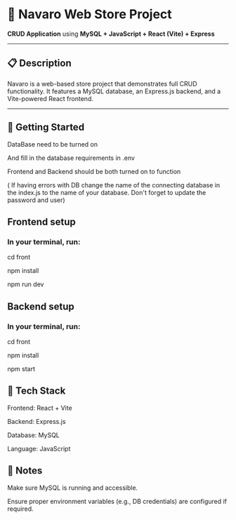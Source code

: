# 🛒 Navaro Web Store Project

**CRUD Application** using **MySQL + JavaScript + React (Vite) + Express**

---

## 📋 Description

Navaro is a web-based store project that demonstrates full CRUD functionality. It features a MySQL database, an Express.js backend, and a Vite-powered React frontend.

---

## 🚀 Getting Started


DataBase need to be turned on

And fill in the database requirements in .env

Frontend and Backend should be both turned on to function

( If having errors with DB change the name of the connecting database in the index.js to the name of your database. Don't forget to update the password and user) 


## Frontend setup

### In your terminal, run:

cd front

npm install

npm run dev



## Backend setup

### In your terminal, run:

cd front

npm install

npm start


## 🧰 Tech Stack
Frontend: React + Vite

Backend: Express.js

Database: MySQL

Language: JavaScript

## 📎 Notes
Make sure MySQL is running and accessible.

Ensure proper environment variables (e.g., DB credentials) are configured if required.
